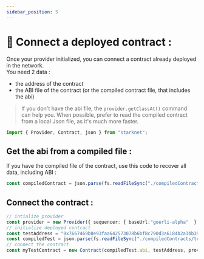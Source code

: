```yaml
---
sidebar_position: 5
---
```

# 🔌 Connect a deployed contract :
Once your provider initialized, you can connect a contract already deployed in the network.  
You need 2 data :
- the address of the contract
- the ABI file of the contract (or the compiled contract file, that includes the abi)  
>If you don't have the abi file, the `provider.getClassAt()` command can help you. When possible, prefer to read the compiled contract from a local Json file, as it's much more faster.

```typescript
import { Provider, Contract, json } from "starknet";
```
## Get the abi from a compiled file :
If you have the compiled file of the contract, use this code to recover all data, including ABI :
```typescript
const compiledContract = json.parse(fs.readFileSync("./compiledContracts/test.json").toString("ascii"));
```
## Connect the contract :

```typescript
// intialize provider
const provider = new Provider({ sequencer: { baseUrl:"goerli-alpha"  } });
// initialize deployed contract
const testAddress = "0x7667469b8e93faa642573078b6bf8c790d3a6184b2a1bb39c5c923a732862e1";
const compiledTest = json.parse(fs.readFileSync("./compiledContracts/test.json").toString("ascii"));
// connect the contract
const myTestContract = new Contract(compiledTest.abi, testAddress, provider);
```
